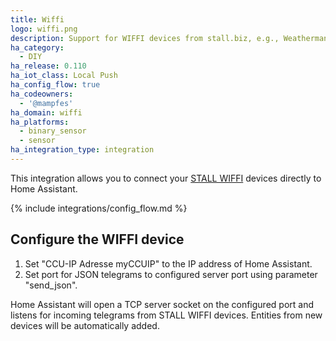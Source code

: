 ```yaml
---
title: Wiffi
logo: wiffi.png
description: Support for WIFFI devices from stall.biz, e.g., Weatherman, Rainyman, ...
ha_category:
  - DIY
ha_release: 0.110
ha_iot_class: Local Push
ha_config_flow: true
ha_codeowners:
  - '@mampfes'
ha_domain: wiffi
ha_platforms:
  - binary_sensor
  - sensor
ha_integration_type: integration
---
```


This integration allows you to connect your [STALL WIFFI](https://stall.biz) devices directly to Home Assistant.

{% include integrations/config_flow.md %}

## Configure the WIFFI device

1. Set "CCU-IP Adresse myCCUIP" to the IP address of Home Assistant.
2. Set port for JSON telegrams to configured server port using parameter "send_json".

Home Assistant will open a TCP server socket on the configured port and listens for incoming telegrams from STALL WIFFI devices. Entities from new devices will be automatically added.
